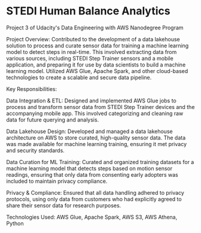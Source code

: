 # STEDI Human Balance Analytics

Project 3 of Udacity's Data Engineering with AWS Nanodegree Program

Project Overview:
Contributed to the development of a data lakehouse solution to process and curate sensor data for training a machine learning model to detect steps in real-time. This involved extracting data from various sources, including STEDI Step Trainer sensors and a mobile application, and preparing it for use by data scientists to build a machine learning model. Utilized AWS Glue, Apache Spark, and other cloud-based technologies to create a scalable and secure data pipeline.

Key Responsibilities:

Data Integration & ETL: Designed and implemented AWS Glue jobs to process and transform sensor data from STEDI Step Trainer devices and the accompanying mobile app. This involved categorizing and cleaning raw data for future querying and analysis.

Data Lakehouse Design: Developed and managed a data lakehouse architecture on AWS to store curated, high-quality sensor data. The data was made available for machine learning training, ensuring it met privacy and security standards.

Data Curation for ML Training: Curated and organized training datasets for a machine learning model that detects steps based on motion sensor readings, ensuring that only data from consenting early adopters was included to maintain privacy compliance.

Privacy & Compliance: Ensured that all data handling adhered to privacy protocols, using only data from customers who had explicitly agreed to share their sensor data for research purposes.

Technologies Used: AWS Glue, Apache Spark, AWS S3, AWS Athena, Python

